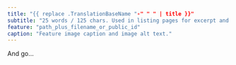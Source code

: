 ```yaml
---
title: "{{ replace .TranslationBaseName "-" " " | title }}"
subtitle: "25 words / 125 chars. Used in listing pages for excerpt and meta data."
feature: "path_plus_filename_or_public_id"
caption: "Feature image caption and image alt text."
---
```


And go...
